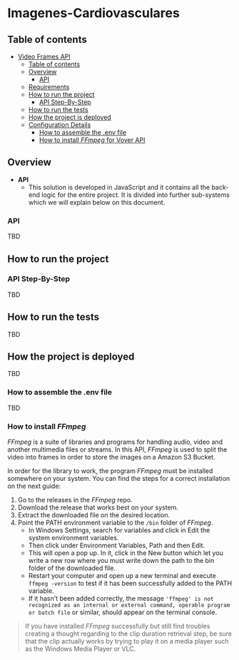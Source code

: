 # Imagenes-Cardiovasculares

## Table of contents
- [Video Frames API ](#vover-api-and-backoffice)
  * [Table of contents](#table-of-contents)
  * [Overview](#overview)
    + [API](#api)
  * [Requirements](#requirements)
  * [How to run the project](#how-to-run-the-project)
    + [API Step-By-Step](#api-step-by-step)
  * [How to run the tests](#how-to-run-the-tests)
  * [How the project is deployed](#how-the-project-is-deployed)
  * [Configuration Details](#configuration-details)
    + [How to assemble the .env file](#how-to-assemble-the-env-file)
    + [How to install *FFmpeg* for Vover API](#how-to-install--ffmpeg--for-vover-api)

## Overview
- **API**
    - This solution is developed in JavaScript and it contains all the back-end logic for the entire project. It is divided into further sub-systems which we will explain below on this document.

### API
TBD

## How to run the project
### API Step-By-Step
TBD

 ## How to run the tests
TBD

## How the project is deployed
TBD

### How to assemble the .env file
TBD

### How to install *FFmpeg*

*FFmpeg* is a suite of libraries and programs for handling audio, video and another multimedia files or streams. In this API, *FFmpeg* is used to split the video into frames in order to store the images on a Amazon S3 Bucket.

In order for the library to work, the program *FFmpeg* must be installed somewhere on your system. You can find the steps for a correct installation on the next guide:

1. Go to the releases in the *FFmpeg* repo.
2. Download the release that works best on your system.
3. Extract the downloaded file on the desired location.
4. Point the PATH environment variable to the `/bin` folder of *FFmpeg*.
    - In Windows Settings, search for variables and click in Edit the system environment variables.
    - Then click under Environment Variables, Path and then Edit.
    - This will open a pop up. In it, click in the New button which let you write a new row where you must write down the path to the bin folder of the downloaded file.
    - Restart your computer and open up a new terminal and execute `ffmpeg -version` to test if it has been successfully added to the PATH variable. 
    - If it hasn't been added correctly, the message `'ffmpeg' is not recognized as an internal or external command, operable program or batch file` or similar, should appear on the terminal console.

> If you have installed *FFmpeg* successfully but still find troubles creating a thought regarding to the clip duration retrieval step, be sure that the clip actually works by trying to play it on a media player such as the Windows Media Player or VLC.
